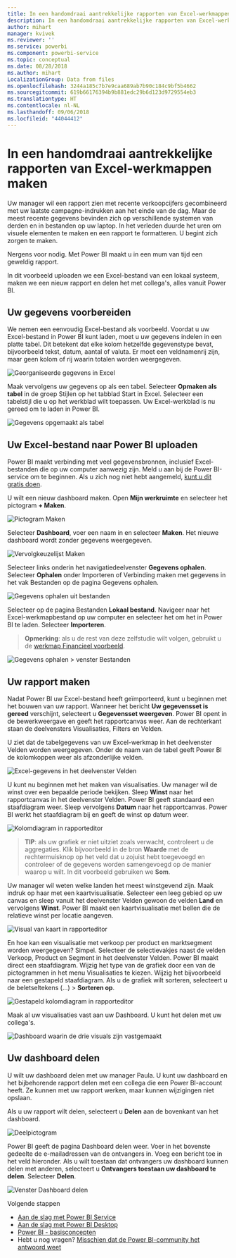 ```yaml
---
title: In een handomdraai aantrekkelijke rapporten van Excel-werkmappen maken
description: In een handomdraai aantrekkelijke rapporten van Excel-werkmappen maken
author: mihart
manager: kvivek
ms.reviewer: ''
ms.service: powerbi
ms.component: powerbi-service
ms.topic: conceptual
ms.date: 08/28/2018
ms.author: mihart
LocalizationGroup: Data from files
ms.openlocfilehash: 3244a185c7b7e9caa689ab7b90c184c9bf5b4662
ms.sourcegitcommit: 619b66176394b9b881edc29b6d123d9729554eb3
ms.translationtype: HT
ms.contentlocale: nl-NL
ms.lasthandoff: 09/06/2018
ms.locfileid: "44044412"
---
```

# <a name="from-excel-workbook-to-stunning-report-in-no-time"></a>In een handomdraai aantrekkelijke rapporten van Excel-werkmappen maken
Uw manager wil een rapport zien met recente verkoopcijfers gecombineerd met uw laatste campagne-indrukken aan het einde van de dag. Maar de meest recente gegevens bevinden zich op verschillende systemen van derden en in bestanden op uw laptop. In het verleden duurde het uren om visuele elementen te maken en een rapport te formatteren. U begint zich zorgen te maken.

Nergens voor nodig. Met Power BI maakt u in een mum van tijd een geweldig rapport.

In dit voorbeeld uploaden we een Excel-bestand van een lokaal systeem, maken we een nieuw rapport en delen het met collega's, alles vanuit Power BI.

## <a name="prepare-your-data"></a>Uw gegevens voorbereiden
We nemen een eenvoudig Excel-bestand als voorbeeld. Voordat u uw Excel-bestand in Power BI kunt laden, moet u uw gegevens indelen in een platte tabel. Dit betekent dat elke kolom hetzelfde gegevenstype bevat, bijvoorbeeld tekst, datum, aantal of valuta. Er moet een veldnamenrij zijn, maar geen kolom of rij waarin totalen worden weergegeven.

![Georganiseerde gegevens in Excel](media/service-from-excel-to-stunning-report/pbi_excel_file.png)

Maak vervolgens uw gegevens op als een tabel. Selecteer **Opmaken als tabel** in de groep Stijlen op het tabblad Start in Excel. Selecteer een tabelstijl die u op het werkblad wilt toepassen. Uw Excel-werkblad is nu gereed om te laden in Power BI.

![Gegevens opgemaakt als tabel](media/service-from-excel-to-stunning-report/pbi_excel_table.png)

## <a name="upload-your-excel-file-into-power-bi"></a>Uw Excel-bestand naar Power BI uploaden
Power BI maakt verbinding met veel gegevensbronnen, inclusief Excel-bestanden die op uw computer aanwezig zijn. Meld u aan bij de Power BI-service om te beginnen. Als u zich nog niet hebt aangemeld, [kunt u dit gratis doen](https://powerbi.com).

U wilt een nieuw dashboard maken. Open **Mijn werkruimte** en selecteer het pictogram **+ Maken**.

![Pictogram Maken](media/service-from-excel-to-stunning-report/power-bi-new-dash.png)

Selecteer **Dashboard**, voer een naam in en selecteer **Maken**. Het nieuwe dashboard wordt zonder gegevens weergegeven.

![Vervolgkeuzelijst Maken](media/service-from-excel-to-stunning-report/power-bi-create-dash.png)

Selecteer links onderin het navigatiedeelvenster **Gegevens ophalen**. Selecteer **Ophalen** onder Importeren of Verbinding maken met gegevens in het vak Bestanden op de pagina Gegevens ophalen.

![Gegevens ophalen uit bestanden](media/service-from-excel-to-stunning-report/pbi_get_files.png)

Selecteer op de pagina Bestanden **Lokaal bestand**. Navigeer naar het Excel-werkmapbestand op uw computer en selecteer het om het in Power BI te laden. Selecteer **Importeren**.

> **Opmerking**: als u de rest van deze zelfstudie wilt volgen, gebruikt u de [werkmap Financieel voorbeeld](sample-financial-download.md).
> 
> 

![Gegevens ophalen > venster Bestanden](media/service-from-excel-to-stunning-report/pbi_local_file.png)

## <a name="build-your-report"></a>Uw rapport maken
Nadat Power BI uw Excel-bestand heeft geïmporteerd, kunt u beginnen met het bouwen van uw rapport. Wanneer het bericht **Uw gegevensset is gereed** verschijnt, selecteert u **Gegevensset weergeven**.  Power BI opent in de bewerkweergave en geeft het rapportcanvas weer. Aan de rechterkant staan de deelvensters Visualisaties, Filters en Velden.

U ziet dat de tabelgegevens van uw Excel-werkmap in het deelvenster Velden worden weergegeven. Onder de naam van de tabel geeft Power BI de kolomkoppen weer als afzonderlijke velden.

![Excel-gegevens in het deelvenster Velden](media/service-from-excel-to-stunning-report/pbi_report_fields.png)

U kunt nu beginnen met het maken van visualisaties. Uw manager wil de winst over een bepaalde periode bekijken. Sleep **Winst** naar het rapportcanvas in het deelvenster Velden. Power BI geeft standaard een staafdiagram weer. Sleep vervolgens **Datum** naar het rapportcanvas. Power BI werkt het staafdiagram bij en geeft de winst op datum weer.

![Kolomdiagram in rapporteditor](media/service-from-excel-to-stunning-report/pbi_report_pin-new.png)

> **TIP**: als uw grafiek er niet uitziet zoals verwacht, controleert u de aggregaties. Klik bijvoorbeeld in de bron **Waarde** met de rechtermuisknop op het veld dat u zojuist hebt toegevoegd en controleer of de gegevens worden samengevoegd op de manier waarop u wilt.  In dit voorbeeld gebruiken we **Som**.
> 
> 

Uw manager wil weten welke landen het meest winstgevend zijn. Maak indruk op haar met een kaartvisualisatie. Selecteer een leeg gebied op uw canvas en sleep vanuit het deelvenster Velden gewoon de velden **Land** en vervolgens **Winst**. Power BI maakt een kaartvisualisatie met bellen die de relatieve winst per locatie aangeven.

![Visual van kaart in rapporteditor](media/service-from-excel-to-stunning-report/pbi_report_map-new.png)

En hoe kan een visualisatie met verkoop per product en marktsegment worden weergegeven? Simpel. Selecteer de selectievakjes naast de velden Verkoop, Product en Segment in het deelvenster Velden. Power BI maakt direct een staafdiagram. Wijzig het type van de grafiek door een van de pictogrammen in het menu Visualisaties te kiezen. Wijzig het bijvoorbeeld naar een gestapeld staafdiagram.  Als u de grafiek wilt sorteren, selecteert u de beletseltekens (...) > **Sorteren op**.

![Gestapeld kolomdiagram in rapporteditor](media/service-from-excel-to-stunning-report/pbi_barchart-new.png)

Maak al uw visualisaties vast aan uw Dashboard. U kunt het delen met uw collega's.

![Dashboard waarin de drie visuals zijn vastgemaakt](media/service-from-excel-to-stunning-report/pbi_report.png)

## <a name="share-your-dashboard"></a>Uw dashboard delen
U wilt uw dashboard delen met uw manager Paula. U kunt uw dashboard en het bijbehorende rapport delen met een collega die een Power BI-account heeft. Ze kunnen met uw rapport werken, maar kunnen wijzigingen niet opslaan.

Als u uw rapport wilt delen, selecteert u **Delen** aan de bovenkant van het dashboard.

![Deelpictogram](media/service-from-excel-to-stunning-report/power-bi-share.png)

Power BI geeft de pagina Dashboard delen weer. Voer in het bovenste gedeelte de e-mailadressen van de ontvangers in. Voeg een bericht toe in het veld hieronder. Als u wilt toestaan dat ontvangers uw dashboard kunnen delen met anderen, selecteert u **Ontvangers toestaan uw dashboard te delen**. Selecteer **Delen**.

![Venster Dashboard delen](media/service-from-excel-to-stunning-report/power-bi-share-dash-new.png)

Volgende stappen

* [Aan de slag met Power BI Service](service-get-started.md)
* [Aan de slag met Power BI Desktop](desktop-getting-started.md)
* [Power BI - basisconcepten](service-basic-concepts.md)
* Hebt u nog vragen? [Misschien dat de Power BI-community het antwoord weet](http://community.powerbi.com/)


